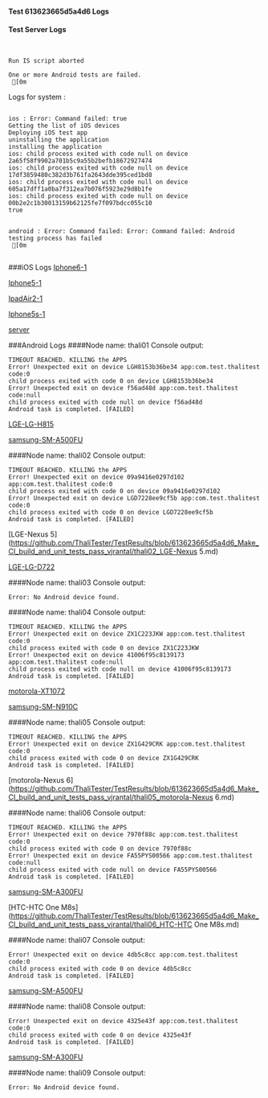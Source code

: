 #### Test 613623665d5a4d6 Logs

#### Test Server Logs
```

 
Run IS script aborted
 
One or more Android tests are failed.
 [0m

```


Logs for system : 
```

ios : Error: Command failed: true
Getting the list of iOS devices 
Deploying iOS test app 
uninstalling the application 
installing the application 
ios: child process exited with code null on device 2a65f58f9902a701b5c9a55b2befb18672927474 
ios: child process exited with code null on device 17df3859480c382d3b761fa2643dde395ced1bd8 
ios: child process exited with code null on device 605a17dff1a0ba7f312ea7b076f5923e29d8b1fe 
ios: child process exited with code null on device 00b2e2c1b30013159b62125fe7f097bdcc055c10 
true


android : Error: Command failed: Error: Command failed: Android testing process has failed
 [0m


```
###iOS Logs
[Iphone6-1](https://github.com/ThaliTester/TestResults/blob/613623665d5a4d6_Make_CI_build_and_unit_tests_pass_vjrantal/iOS_Iphone6-1.md)

[Iphone5-1](https://github.com/ThaliTester/TestResults/blob/613623665d5a4d6_Make_CI_build_and_unit_tests_pass_vjrantal/iOS_Iphone5-1.md)

[IpadAir2-1](https://github.com/ThaliTester/TestResults/blob/613623665d5a4d6_Make_CI_build_and_unit_tests_pass_vjrantal/iOS_IpadAir2-1.md)

[Iphone5s-1](https://github.com/ThaliTester/TestResults/blob/613623665d5a4d6_Make_CI_build_and_unit_tests_pass_vjrantal/iOS_Iphone5s-1.md)

[server](https://github.com/ThaliTester/TestResults/blob/613623665d5a4d6_Make_CI_build_and_unit_tests_pass_vjrantal/iOS_server.md)


###Android Logs
####Node name: thali01
Console output:
```
TIMEOUT REACHED. KILLING the APPS
Error! Unexpected exit on device LGH8153b36be34 app:com.test.thalitest code:0 
child process exited with code 0 on device LGH8153b36be34 
Error! Unexpected exit on device f56ad48d app:com.test.thalitest code:null 
child process exited with code null on device f56ad48d 
Android task is completed. [FAILED]
```
[LGE-LG-H815](https://github.com/ThaliTester/TestResults/blob/613623665d5a4d6_Make_CI_build_and_unit_tests_pass_vjrantal/thali01_LGE-LG-H815.md)

[samsung-SM-A500FU](https://github.com/ThaliTester/TestResults/blob/613623665d5a4d6_Make_CI_build_and_unit_tests_pass_vjrantal/thali01_samsung-SM-A500FU.md)

####Node name: thali02
Console output:
```
TIMEOUT REACHED. KILLING the APPS
Error! Unexpected exit on device 09a9416e0297d102 app:com.test.thalitest code:0 
child process exited with code 0 on device 09a9416e0297d102 
Error! Unexpected exit on device LGD7228ee9cf5b app:com.test.thalitest code:0 
child process exited with code 0 on device LGD7228ee9cf5b 
Android task is completed. [FAILED]
```
[LGE-Nexus 5](https://github.com/ThaliTester/TestResults/blob/613623665d5a4d6_Make_CI_build_and_unit_tests_pass_vjrantal/thali02_LGE-Nexus 5.md)

[LGE-LG-D722](https://github.com/ThaliTester/TestResults/blob/613623665d5a4d6_Make_CI_build_and_unit_tests_pass_vjrantal/thali02_LGE-LG-D722.md)

####Node name: thali03
Console output:
```
Error: No Android device found. 
```
####Node name: thali04
Console output:
```
TIMEOUT REACHED. KILLING the APPS
Error! Unexpected exit on device ZX1C223JKW app:com.test.thalitest code:0 
child process exited with code 0 on device ZX1C223JKW 
Error! Unexpected exit on device 41006f95c8139173 app:com.test.thalitest code:null 
child process exited with code null on device 41006f95c8139173 
Android task is completed. [FAILED]
```
[motorola-XT1072](https://github.com/ThaliTester/TestResults/blob/613623665d5a4d6_Make_CI_build_and_unit_tests_pass_vjrantal/thali04_motorola-XT1072.md)

[samsung-SM-N910C](https://github.com/ThaliTester/TestResults/blob/613623665d5a4d6_Make_CI_build_and_unit_tests_pass_vjrantal/thali04_samsung-SM-N910C.md)

####Node name: thali05
Console output:
```
TIMEOUT REACHED. KILLING the APPS
Error! Unexpected exit on device ZX1G429CRK app:com.test.thalitest code:0 
child process exited with code 0 on device ZX1G429CRK 
Android task is completed. [FAILED]
```
[motorola-Nexus 6](https://github.com/ThaliTester/TestResults/blob/613623665d5a4d6_Make_CI_build_and_unit_tests_pass_vjrantal/thali05_motorola-Nexus 6.md)

####Node name: thali06
Console output:
```
TIMEOUT REACHED. KILLING the APPS
Error! Unexpected exit on device 7970f88c app:com.test.thalitest code:0 
child process exited with code 0 on device 7970f88c 
Error! Unexpected exit on device FA55PYS00566 app:com.test.thalitest code:null 
child process exited with code null on device FA55PYS00566 
Android task is completed. [FAILED]
```
[samsung-SM-A300FU](https://github.com/ThaliTester/TestResults/blob/613623665d5a4d6_Make_CI_build_and_unit_tests_pass_vjrantal/thali06_samsung-SM-A300FU.md)

[HTC-HTC One M8s](https://github.com/ThaliTester/TestResults/blob/613623665d5a4d6_Make_CI_build_and_unit_tests_pass_vjrantal/thali06_HTC-HTC One M8s.md)

####Node name: thali07
Console output:
```
Error! Unexpected exit on device 4db5c8cc app:com.test.thalitest code:0 
child process exited with code 0 on device 4db5c8cc 
Android task is completed. [FAILED]
```
[samsung-SM-A500FU](https://github.com/ThaliTester/TestResults/blob/613623665d5a4d6_Make_CI_build_and_unit_tests_pass_vjrantal/thali07_samsung-SM-A500FU.md)

####Node name: thali08
Console output:
```
Error! Unexpected exit on device 4325e43f app:com.test.thalitest code:0 
child process exited with code 0 on device 4325e43f 
Android task is completed. [FAILED]
```
[samsung-SM-A300FU](https://github.com/ThaliTester/TestResults/blob/613623665d5a4d6_Make_CI_build_and_unit_tests_pass_vjrantal/thali08_samsung-SM-A300FU.md)

####Node name: thali09
Console output:
```
Error: No Android device found. 
```



